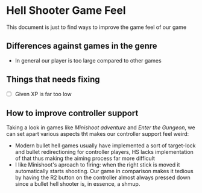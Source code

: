 # Hell Shooter Game Feel
This document is just to find ways to improve the game feel of our game

## Differences against games in the genre
- In general our player is too large compared to other games

## Things that needs fixing
- [ ] Given XP is far too low

## How to improve controller support
Taking a look in games like _Minishoot adventure_ and _Enter the Gungeon_, we can set apart various aspects tht makes our controller support feel weird:

- Modern bullet hell games usually have implemented a sort of target-lock and bullet redirectioning for controller players, HS lacks implementation of that thus making the aiming process far more difficult
- I like Minishoot's aproach to firing: when the right stick is moved it automatically starts shooting. Our game in comparison makes it tedious by having the R2 button on the controller almost always pressed down since a bullet hell shooter is, in essence, a shmup.
